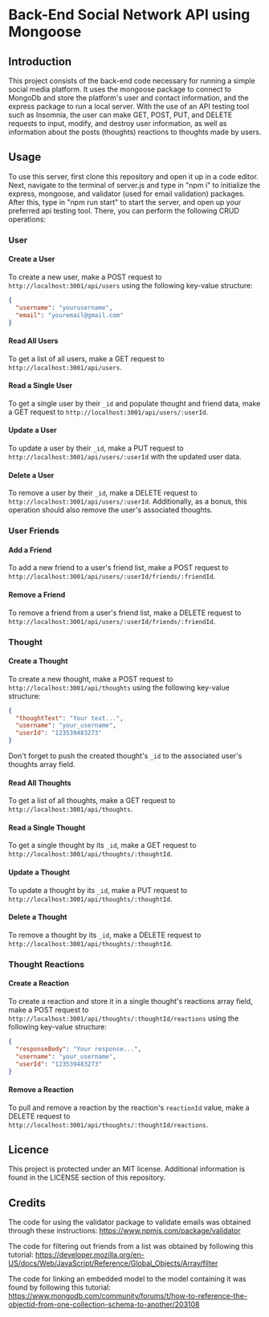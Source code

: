 # Back-End Social Network API using Mongoose

## Introduction
This project consists of the back-end code necessary for running a simple social media platform. It uses the mongoose package to connect to MongoDb and store the platform's user and contact information, and the express package to run a local server. With the use of an API testing tool such as Insomnia, the user can make GET, POST, PUT, and DELETE requests to input, modify, and destroy user information, as well as information about the posts (thoughts) reactions to thoughts made by users.

## Usage
To use this server, first clone this repository and open it up in a code editor. Next, navigate to the terminal of server.js and type in "npm i" to initialize the express, mongoose, and validator (used for email validation) packages. After this, type in "npm run start" to start the server, and open up your preferred api testing tool. There, you can perform the following CRUD operations:

### User

#### Create a User
To create a new user, make a POST request to `http://localhost:3001/api/users` using the following key-value structure:
```json
{
  "username": "yourusername",
  "email": "youremail@gmail.com"
}
```

#### Read All Users
To get a list of all users, make a GET request to `http://localhost:3001/api/users`.

#### Read a Single User
To get a single user by their `_id` and populate thought and friend data, make a GET request to `http://localhost:3001/api/users/:userId`.

#### Update a User
To update a user by their `_id`, make a PUT request to `http://localhost:3001/api/users/:userId` with the updated user data.

#### Delete a User
To remove a user by their `_id`, make a DELETE request to `http://localhost:3001/api/users/:userId`. Additionally, as a bonus, this operation should also remove the user's associated thoughts.

### User Friends

#### Add a Friend
To add a new friend to a user's friend list, make a POST request to `http://localhost:3001/api/users/:userId/friends/:friendId`.

#### Remove a Friend
To remove a friend from a user's friend list, make a DELETE request to `http://localhost:3001/api/users/:userId/friends/:friendId`.

### Thought

#### Create a Thought
To create a new thought, make a POST request to `http://localhost:3001/api/thoughts` using the following key-value structure:
```json
{
  "thoughtText": "Your text...",
  "username": "your_username",
  "userId": "123539483273"
}
```
Don't forget to push the created thought's `_id` to the associated user's thoughts array field.

#### Read All Thoughts
To get a list of all thoughts, make a GET request to `http://localhost:3001/api/thoughts`.

#### Read a Single Thought
To get a single thought by its `_id`, make a GET request to `http://localhost:3001/api/thoughts/:thoughtId`.

#### Update a Thought
To update a thought by its `_id`, make a PUT request to `http://localhost:3001/api/thoughts/:thoughtId`.

#### Delete a Thought
To remove a thought by its `_id`, make a DELETE request to `http://localhost:3001/api/thoughts/:thoughtId`.

### Thought Reactions

#### Create a Reaction
To create a reaction and store it in a single thought's reactions array field, make a POST request to `http://localhost:3001/api/thoughts/:thoughtId/reactions` using the following key-value structure:
```json
{
  "responseBody": "Your response...",
  "username": "your_username",
  "userId": "123539483273"
}
```

#### Remove a Reaction
To pull and remove a reaction by the reaction's `reactionId` value, make a DELETE request to `http://localhost:3001/api/thoughts/:thoughtId/reactions`.

## Licence
This project is protected under an MIT license. Additional information is found in the LICENSE section of this repository.

## Credits
The code for using the validator package to validate emails was obtained through these instructions: https://www.npmjs.com/package/validator

The code for filtering out friends from a list was obtained by following this tutorial: https://developer.mozilla.org/en-US/docs/Web/JavaScript/Reference/Global_Objects/Array/filter

The code for linking an embedded model to the model containing it was found by following this tutorial: https://www.mongodb.com/community/forums/t/how-to-reference-the-objectid-from-one-collection-schema-to-another/203108



